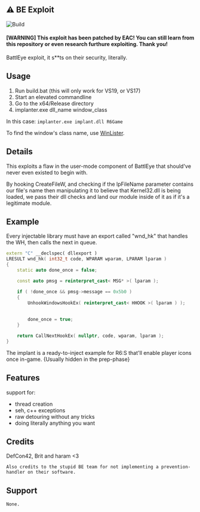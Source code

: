 ## ⚠️ BE Exploit
![Build](https://img.shields.io/badge/Build-Passing!-green)

#### [WARNING] This exploit has been patched by EAC! You can still learn from this repository or even research furthure exploiting. Thank you!

BattlEye exploit, it s**ts on their security, literally.

## Usage

1. Run build.bat (this will only work for VS19, or VS17)
2. Start an elevated commandline
3. Go to the x64/Release directory
4. implanter.exe dll_name window_class

In this case: `implanter.exe implant.dll R6Game`

To find the window's class name, use [WinLister](https://www.nirsoft.net/utils/winlister.html).

## Details

This exploits a flaw in the user-mode component of BattlEye that should've never even existed to begin with.

By hooking CreateFileW, and checking if the lpFileName parameter contains our file's name then manipulating it to believe that Kernel32.dll is being loaded, we pass their dll checks and land our module inside of it as if it's a legitimate module.


## Example

Every injectable library must have an export called "wnd_hk" that handles the WH, then calls the next in queue.

```cpp
extern "C" __declspec( dllexport )
LRESULT wnd_hk( int32_t code, WPARAM wparam, LPARAM lparam )
{
	static auto done_once = false;

	const auto pmsg = reinterpret_cast< MSG* >( lparam );

	if ( !done_once && pmsg->message == 0x5b0 )
	{
		UnhookWindowsHookEx( reinterpret_cast< HHOOK >( lparam ) );
		
		
		done_once = true;
	}

	return CallNextHookEx( nullptr, code, wparam, lparam );
}
```

The implant is a ready-to-inject example for R6:S that'll enable player icons once in-game. {Usually hidden in the prep-phase}

## Features

support for:

- thread creation
- seh, c++ exceptions
- raw detouring without any tricks
- doing literally anything you want

## Credits

DefCon42, Brit and haram <3
	
    Also credits to the stupid BE team for not implementing a prevention-handler on their software.

## Support

	None.

